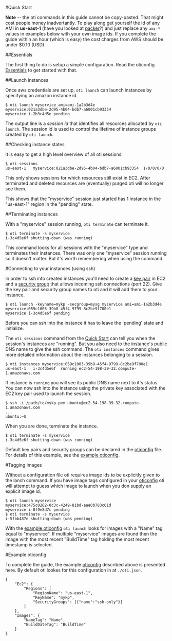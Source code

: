 #Quick Start

**Note** -- the oti commands in this guide cannot be copy-pasted. That might
cost people money inadvertantly.  To play along get yourself the id of any AMI
in **us-east-1** (have you looked at
[packer](http://www.packer.io/intro/getting-started/build-image.html)?) and
just replace any `ami-*` values in examples below with your own image ids.  If
you complete the guide within an hour (which is easy) the cost charges from AWS
should be under $0.10 (USD).

##Essentials

The first thing to do is setup a simple configuration. Read the oticonfig
[Essentials](http://godoc.org/github.com/bmatsuo/oti/oticonfig#hdr-Essentials)
to get started with that.

##Launch instances

Once aws credentials are set up, `oti launch` can launch instances by
specifying an amazon instance id.

    $ oti launch myservice ami=ami-1a2b3d4e
    myservice:021a3dbe-2d95-4b04-bdb7-a6001cb93354
    myservice i-2b3c4d5e pending

The output line is a _session id_ that identifies all resources allocated by
`oti launch`.  The session id is used to control the lifetime of instance
groups created by `oti launch`.

##Checking instance states

It is easy to get a high level overview of all oti sessions.

    $ oti sessions
    us-east-1	myservice:021a3dbe-2d95-4b04-bdb7-a6001cb93354	1/0/0/0/0

This only shows sessions for which resources still exist in EC2.  After
terminated and deleted resources are (eventually) purged oti will no longer see
them.

This shows that the "myservice" session just started has 1 instance in the
"us-east-1" region in the "pending" state.

##Terminating instances

With a "myservice" session running, `oti terminate` can terminate it.

    $ oti terminate -s myservice
    i-3c4d5e6f shutting-down (was running)

This command looks for all sessions with the "myservice" type and terminates
their instances.  There was only one "myservice" session running so it doesn't
matter.  But it's worth remembering when using the command.

#Connecting to your instances (using ssh)

In order to ssh into created instances you'll need to create a [key
pair](http://docs.aws.amazon.com/AWSEC2/latest/UserGuide/ec2-key-pairs.html) in
EC2 and a [security
group](http://docs.aws.amazon.com/AWSEC2/latest/UserGuide/using-network-security.html)
that allows incoming ssh connections (port 22). Give the key pair and security
group names to oti and it will add them to your instance.

    $ oti launch -keyname=mykp -secgroup=mysg myservice ami=ami-1a2b3d4e
    myservice:059c1003-39b8-45f4-9799-8c2be9f700e1
    myservice i-3c4d5e6f pending

Before you can ssh into the instance it has to leave the 'pending' state and
initialize.

The `oti sessions` command from the [Quick Start](#Quick_Start) can tell you
when the session's instances are "running".  But you also need to the
instance's public DNS name to give the ssh command.  The `oti instances`
command gives more detailed information about the instances belonging to a
session.

    $ oti instances myservice:059c1003-39b8-45f4-9799-8c2be9f700e1
    us-east-1   i-3c4d5e6f  running ec2-54-198-39-32.compute-1.amazonaws.com

If instance is `running` you will see its public DNS name next to it's status.
You can now ssh into the instance using the private key associated with the EC2
key pair used to launch the session.

    $ ssh -i /path/to/mykp.pem ubuntu@ec2-54-198-39-32.compute-1.amazonaws.com
    ...
    ubuntu:~$

When you are done, terminate the instance.

    $ oti terminate -s myservice
    i-3c4d5e6f shutting-down (was running)

Default key pairs and security groups can be declared in the
[oticonfig](http://godoc.org/github.com/bmatsuo/oti/oticonfig#Ec2Region) file.
For details of this example, see the [example oticonfig](#example-oticonfig).

#Tagging images

Without a configuration file oti requires image ids to be explicitly given to
the lanch command.  If you have image tags configured in your
[oticonfig](http://godoc.org/github.com/bmatsuo/oti/oticonfig#Images) oti will
attempt to guess which image to launch when you don supply an explicit image id.

    $ oti launch myservice
    myservice:475c0202-0c3c-4249-81bd-aae0b783c61d
    myservice i-0f9e8d7c pending
    $ oti terminate -s myservice
    i-5fbb487e shutting-down (was pending)

With the [example oticonfig](#example-oticonfig) `oti launch` looks for images
with a "Name" tag equal to "myservice".  If multiple "myservice" images are
found then the image with the most recent "BuildTime" tag holding the most
recent timestamp is selected.

#Example oticonfig

To complete the guide, the example
[oticonfig](http://godoc.org/github.com/bmatsuo/oti/oticonfig#C) described
above is presented here.  By default oti lookes for this configuration in at
`./oti.json`.

    {
        "Ec2": {
            "Regions": [
                "RegionName": "us-east-1",
                "KeyName": "mykp",
                "SecurityGroups": [{"name":"ssh-only"}]
            ]
        },
        "Images": {
            "NameTag": "Name",
            "BuildDateTag": "BuildTime"
        }
    }
